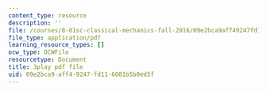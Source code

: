 ```yaml
---
content_type: resource
description: ''
file: /courses/8-01sc-classical-mechanics-fall-2016/09e2bca9aff49247fd116081b5b0ed5f_Lpd_TddOSZY.pdf
file_type: application/pdf
learning_resource_types: []
ocw_type: OCWFile
resourcetype: Document
title: 3play pdf file
uid: 09e2bca9-aff4-9247-fd11-6081b5b0ed5f
---
```

